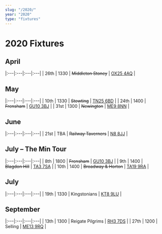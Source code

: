```yaml
---
slug: "/2020/"
year: "2020"
type: "fixtures"
---
```


# 2020 Fixtures

## April

|:---|:---|:---|:---|
| 26th | 1330 | <del>Middleton Stoney</del> | [OX25 4AQ](https//goo.gl/maps/2oHFhgW7cVt) | 

## May

|:---|:---|:---|:---|
| 10th | 1330 | <del>Stowting</del> | [TN25 6BD](https//goo.gl/maps/5KNmaMe6Wb42) | 
| 24th | 1400 | <del>Frensham</del> | [GU10 3BJ](https//goo.gl/maps/xBUZvPU1vnK2) | 
| 31st | 1300 | <del>Newington</del> | [ME9 8NN](https//goo.gl/maps/2XwQKWc9brr) | 

## June

|:---|:---|:---|:---|
| 21st | TBA | <del>Railway Taverners</del> | [N8 8JJ](https//goo.gl/maps/BuCf1MgUwJTViZ4YA) | 

## July – The Min Tour

|:---|:---|:---|:---|
| 8th | 1800 | <del>Frensham</del> | [GU10 3BJ](https//goo.gl/maps/xBUZvPU1vnK2) | 
| 9th | 1400 | <del>Blagdon Hill</del> | [TA3 7SA](https//goo.gl/maps/H6iLZLNcja12) | 
| 10th | 1400 | <del>Broadway & Horton</del> | [TA19 9RA](https//goo.gl/maps/hVamJL8if6v) | 

## July

|:---|:---|:---|:---|
| 19th | 1330 | Kingstonians | [KT8 9LU](https//goo.gl/maps/4kwjPyThUMkyQfhe8) | 

## September

|:---|:---|:---|:---|
| 13th | 1300 | Reigate Pilgrims | [RH3 7DS](https//goo.gl/maps/APtKSjuaQ5v) | 
| 27th | 1200 | Selling | [ME13 9RQ](https//goo.gl/maps/QeLhjBkEbJr) |